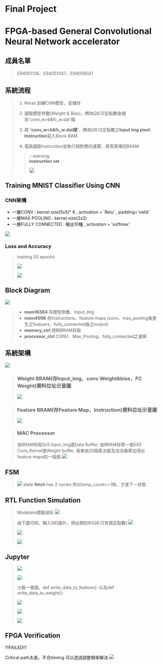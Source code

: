 Final Project
===
FPGA-based General Convolutional Neural Network accelerator
===

## 成員名單
>E94051136、E94051047、E94056021  
>

## 系統流程
>1.   Keras 訓練CNN模型，並儲存
>
>2.   讀取模型參數(Weight & Bias)，轉為Q8.12定點數後儲存'conv_w+b&fc_w.dat'檔
>
>3.   將 **'conv_w+b&fc_w.dat檔'**、轉為Q8.12定點數之**Input img pixel**、**Instruction**寫入Block RAM
>
>4.   電路讀取Instruction並執行相對應的運算，將答案傳回BRAM
>
>>:::warning  
>>**Instruction set**
>>
>>![](https://i.imgur.com/YzH8t2z.png)






## Training MNIST Classifier Using CNN
### CNN架構
*  一層CONV : kernel size(5x5)* 6 , activation = 'Relu' , padding='valid'
*  一層MAX POOLING : kernel size(2x2) 
*  一層FULLY CONNECTED : 輸出10種 , activation = 'softmax' 

  ![](https://i.imgur.com/6G490pW.png)

### Loss and Accuracy
> training 50 epochs 
> 
> ![](https://i.imgur.com/2G7ftPn.png)
> 
> ![](https://i.imgur.com/OXeCc9W.png)
> 



## Block Diagram
![](https://i.imgur.com/nBylstS.png)
>* **mem16384** 存模型參數、Input_Img 
>* **mem4096** 存Instructions、feature maps (conv、max_pooling後產生之featuers、fully_connected後之output)
>* **memory_ctrl** 控制BRAM存取
>* **processor_ctrl** CONV、Max_Pooling、fully_connected之運算

## 系統架構
![](https://i.imgur.com/CHycxd3.png)


>### Weight BRAM(存Input_img、conv Weight&bias、FC Weight)資料位址示意圖
>![](https://i.imgur.com/p7CFpmj.png)

>### Feature BRAM(存Feature Map、Instruction)資料位址示意圖
>![](https://i.imgur.com/jlgKzbC.png)

>### MAC Processor
>由BRAM存取5x5 Input_img進Data Buffer;
>由BRAM存取一張5X5 Conv_Kernel進Weight buffer,
>兩者由25個乘法器及加法器乘加得出feature maps的一個值
>![](https://i.imgur.com/amFuoIZ.png)

## FSM
>![](https://i.imgur.com/OAIsmS1.png)
>state **fetch** has 2 cycles.所以temp_count==1時，才進下一狀態

## RTL Function Simulation

>Modelsim模擬波形
>![](https://i.imgur.com/PbForGq.png)
>

>由下圖可知，輸入9的圖片，得出類別9!(Q8.12有號定點數)
>![](https://i.imgur.com/r4JJ0yI.png)
>
>![](https://i.imgur.com/d59XkEo.png)
>
>![](https://i.imgur.com/mgZXqnJ.png)



## Jupyter
>
>![](https://i.imgur.com/LlHJlUs.png)
>
>![](https://i.imgur.com/WTEfVzO.png)
>
>少截一張圖，def write_data_to_feature(): 以及def write_data_to_weight():
>
>![](https://i.imgur.com/LzeX3LP.png)
>
>![](https://i.imgur.com/aQLLfP5.png)
>
>![](https://i.imgur.com/TLULP42.png)
>








## FPGA Verification
!!!FAILED!!!

Critical path太長，不合timimg
可以透過調整頻率解決
![](https://i.imgur.com/YbcpfN4.png)
